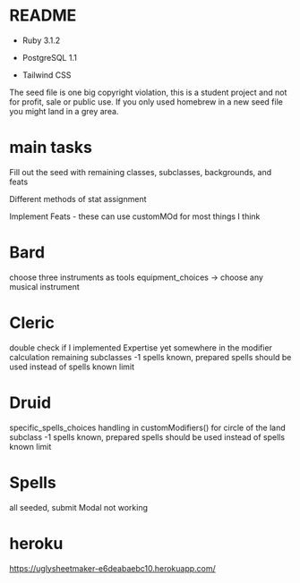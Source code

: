 # README

* Ruby 3.1.2

* PostgreSQL 1.1

* Tailwind CSS

The seed file is one big copyright violation, this is a student project and not for profit, sale or public use. If you only used homebrew in a new seed file you might land in a grey area.

# main tasks

Fill out the seed with remaining classes, subclasses, backgrounds, and feats

Different methods of stat assignment

Implement Feats - these can use customMOd for most things I think

#  Bard
   choose three instruments as tools
   equipment_choices -> choose any musical instrument

# Cleric
  double check if I implemented Expertise yet somewhere in the modifier calculation
  remaining subclasses
  -1 spells known, prepared spells should be used instead of spells known limit

# Druid
  specific_spells_choices handling in customModifiers() for circle of the land subclass
  -1 spells known, prepared spells should be used instead of spells known limit

# Spells
   all seeded, submit Modal not working
# heroku
https://uglysheetmaker-e6deabaebc10.herokuapp.com/